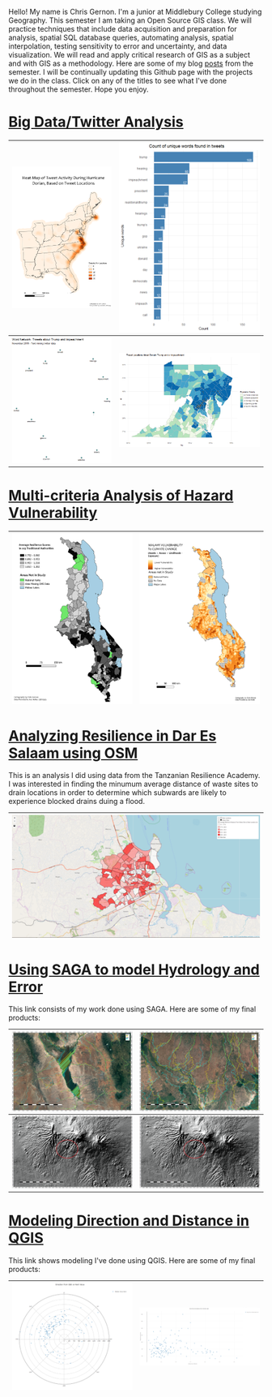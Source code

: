 Hello! My name is Chris Gernon. I'm a junior at Middlebury College studying Geography. This semester I am taking an Open Source GIS class. We will practice techniques that include data acquisition and preparation for analysis, spatial SQL database queries, automating analysis, spatial interpolation, testing sensitivity to error and uncertainty, and data visualization. We will read and apply critical research of GIS as a subject and with GIS as a methodology. Here are some of my blog [posts](./blogpost2/blogposts.md) from the semester. I will be continually updating this Github page with the projects we do in the class. Click on any of the titles to see what I've done throughout the semester. Hope you enjoy.



# [Big Data/Twitter Analysis](./Twitter/index.md/)

|![plots](./Twitter/Heat_map.png/)|![plots](./Twitter/unique_words2.png/)|
| ------------- | ------------- |
|![plots](./Twitter/word_cloud.png/)|![plots](./Twitter/map.png/)|

# [Multi-criteria Analysis of Hazard Vulnerability](./vulnerability/index.md) 


|![plots](./vulnerability/TA2.png/)|![plots](./vulnerability/fine_resolution_final_map.png/)|
| ------------- | ------------- |


# [Analyzing Resilience in Dar Es Salaam using OSM](./Dar_Es_Salaam/index.md)

This is an analysis I did using data from the Tanzanian Resilience Academy. I was interested in finding the minumum average distance of waste sites to drain locations in order to determine which subwards are likely to experience blocked drains duing a flood. 

|![plots](./Dar_Es_Salaam/leaflet.PNG)|
| ------------- |


# [Using SAGA to model Hydrology and Error](./SAGA/Hydrology_model.md)

This link consists of my work done using SAGA. Here are some of my final products:

|![plots](./SAGA/compare2.PNG/)|![plots](./SAGA/Compare1.PNG/)|
| ------------- | ------------- |
|![plots](./SAGA/SRTM_hillshade_less_accurate.PNG/)| ![plots](./SAGA/SRTM_hillshade_less_accurate_indicator.PNG/)|



# [Modeling Direction and Distance in QGIS](./QGIS/qgisModel.md)

This link shows modeling I've done using QGIS. Here are some of my final products:

|![plots](./QGIS/polar_plot.PNG/)|![plots](./QGIS/scatter_plot.PNG/)|
| ------------- | ------------- |



